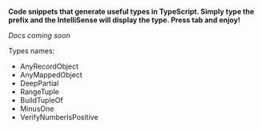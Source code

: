 **Code snippets that generate useful types in TypeScript. Simply type the prefix and the IntelliSense will display the type. Press tab and enjoy!**

*Docs coming soon*

Types names:

- AnyRecordObject
- AnyMappedObject
- DeepPartial
- RangeTuple
- BuildTupleOf
- MinusOne
- VerifyNumberIsPositive
